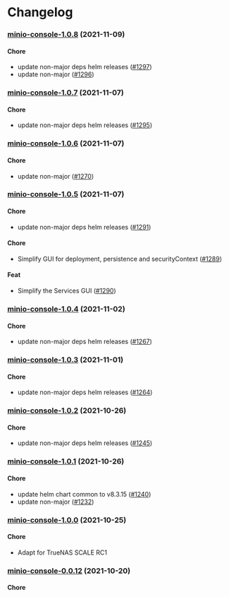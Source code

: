 # Changelog<br>


<a name="minio-console-1.0.8"></a>
### [minio-console-1.0.8](https://github.com/truecharts/apps/compare/minio-console-1.0.7...minio-console-1.0.8) (2021-11-09)

#### Chore

* update non-major deps helm releases ([#1297](https://github.com/truecharts/apps/issues/1297))
* update non-major ([#1296](https://github.com/truecharts/apps/issues/1296))



<a name="minio-console-1.0.7"></a>
### [minio-console-1.0.7](https://github.com/truecharts/apps/compare/minio-console-1.0.6...minio-console-1.0.7) (2021-11-07)

#### Chore

* update non-major deps helm releases ([#1295](https://github.com/truecharts/apps/issues/1295))



<a name="minio-console-1.0.6"></a>
### [minio-console-1.0.6](https://github.com/truecharts/apps/compare/minio-console-1.0.5...minio-console-1.0.6) (2021-11-07)

#### Chore

* update non-major ([#1270](https://github.com/truecharts/apps/issues/1270))



<a name="minio-console-1.0.5"></a>
### [minio-console-1.0.5](https://github.com/truecharts/apps/compare/minio-console-1.0.4...minio-console-1.0.5) (2021-11-07)

#### Chore

* update non-major deps helm releases ([#1291](https://github.com/truecharts/apps/issues/1291))

#### Chore

* Simplify GUI for deployment, persistence and securityContext ([#1289](https://github.com/truecharts/apps/issues/1289))

#### Feat

* Simplify the Services GUI ([#1290](https://github.com/truecharts/apps/issues/1290))



<a name="minio-console-1.0.4"></a>
### [minio-console-1.0.4](https://github.com/truecharts/apps/compare/minio-console-1.0.3...minio-console-1.0.4) (2021-11-02)

#### Chore

* update non-major deps helm releases ([#1267](https://github.com/truecharts/apps/issues/1267))



<a name="minio-console-1.0.3"></a>
### [minio-console-1.0.3](https://github.com/truecharts/apps/compare/minio-console-1.0.2...minio-console-1.0.3) (2021-11-01)

#### Chore

* update non-major deps helm releases ([#1264](https://github.com/truecharts/apps/issues/1264))



<a name="minio-console-1.0.2"></a>
### [minio-console-1.0.2](https://github.com/truecharts/apps/compare/minio-console-1.0.1...minio-console-1.0.2) (2021-10-26)

#### Chore

* update non-major deps helm releases ([#1245](https://github.com/truecharts/apps/issues/1245))



<a name="minio-console-1.0.1"></a>
### [minio-console-1.0.1](https://github.com/truecharts/apps/compare/minio-console-1.0.0...minio-console-1.0.1) (2021-10-26)

#### Chore

* update helm chart common to v8.3.15 ([#1240](https://github.com/truecharts/apps/issues/1240))
* update non-major ([#1232](https://github.com/truecharts/apps/issues/1232))



<a name="minio-console-1.0.0"></a>
### [minio-console-1.0.0](https://github.com/truecharts/apps/compare/minio-console-0.0.12...minio-console-1.0.0) (2021-10-25)

#### Chore

* Adapt for TrueNAS SCALE RC1



<a name="minio-console-0.0.12"></a>
### [minio-console-0.0.12](https://github.com/truecharts/apps/compare/minio-console-0.0.9...minio-console-0.0.12) (2021-10-20)

#### Chore

